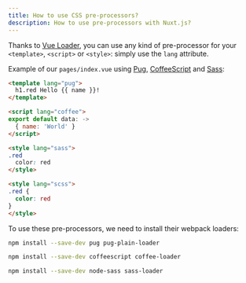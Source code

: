 ```yaml
---
title: How to use CSS pre-processors?
description: How to use pre-processors with Nuxt.js?
---
```


Thanks to [Vue Loader](http://vue-loader.vuejs.org/en/configurations/pre-processors.html), you can use any kind of pre-processor for your `<template>`, `<script>` or `<style>`: simply use the `lang` attribute.

Example of our `pages/index.vue` using [Pug](https://github.com/pugjs/pug), [CoffeeScript](http://coffeescript.org) and [Sass](http://sass-lang.com/):

```html
<template lang="pug">
  h1.red Hello {{ name }}!
</template>

<script lang="coffee">
export default data: ->
  { name: 'World' }
</script>

<style lang="sass">
.red
  color: red
</style>

<style lang="scss">
.red {
  color: red
}
</style>
```

To use these pre-processors, we need to install their webpack loaders:

```bash
npm install --save-dev pug pug-plain-loader
```

```bash
npm install --save-dev coffeescript coffee-loader
```

```bash
npm install --save-dev node-sass sass-loader
```
